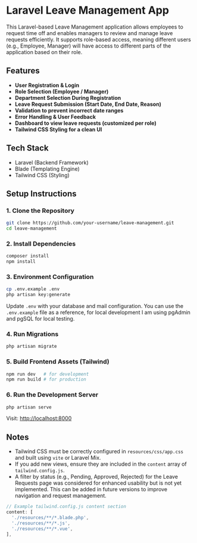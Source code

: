 # Laravel Leave Management App

This Laravel-based Leave Management application allows employees to request time off and enables managers to review and manage leave requests efficiently. It supports role-based access, meaning different users (e.g., Employee, Manager) will have access to different parts of the application based on their role.

## Features

* **User Registration & Login**
* **Role Selection (Employee / Manager)**
* **Department Selection During Registration**
* **Leave Request Submission (Start Date, End Date, Reason)**
* **Validation to prevent incorrect date ranges**
* **Error Handling & User Feedback**
* **Dashboard to view leave requests (customized per role)**
* **Tailwind CSS Styling for a clean UI**

## Tech Stack

* Laravel (Backend Framework)
* Blade (Templating Engine)
* Tailwind CSS (Styling)

## Setup Instructions

### 1. Clone the Repository

```bash
git clone https://github.com/your-username/leave-management.git
cd leave-management
```

### 2. Install Dependencies

```bash
composer install
npm install
```

### 3. Environment Configuration

```bash
cp .env.example .env
php artisan key:generate
```

Update `.env` with your database and mail configuration. You can use the `.env.example` file as a reference, for local development I am using pgAdmin and pgSQL for local testing.

### 4. Run Migrations

```bash
php artisan migrate
```

### 5. Build Frontend Assets (Tailwind)

```bash
npm run dev   # for development
npm run build # for production
```

### 6. Run the Development Server

```bash
php artisan serve
```

Visit: [http://localhost:8000](http://localhost:8000)

## Notes

* Tailwind CSS must be correctly configured in `resources/css/app.css` and built using `vite` or Laravel Mix.
* If you add new views, ensure they are included in the `content` array of `tailwind.config.js`.
* A filter by status (e.g., Pending, Approved, Rejected) for the Leave Requests page was considered for enhanced usability but is not yet implemented. This can be added in future versions to improve navigation and request management.

```js
// Example tailwind.config.js content section
content: [
  './resources/**/*.blade.php',
  './resources/**/*.js',
  './resources/**/*.vue',
],
```
